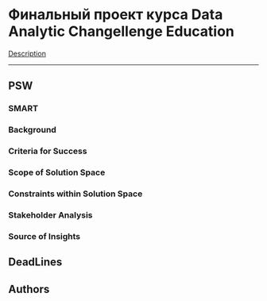 # Финальный проект курса Data Analytic Changellenge Education 

[Description](https://docs.google.com/document/d/1CmMa3FejgLmPo8V8Q-R8sdEVa1FoyyMi/edit)

---
## PSW
### SMART

### Background

### Criteria for Success

### Scope of Solution Space

### Constraints within Solution Space

### Stakeholder Analysis

### Source of Insights

## DeadLines


## Authors
